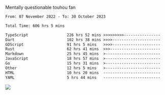 Mentally questionable touhou fan



<!--START_SECTION:waka-->

```txt
From: 07 November 2022 - To: 30 October 2023

Total Time: 606 hrs 5 mins

TypeScript                 226 hrs 52 mins >>>>>>>>>----------------   37.45 %
Dart                       102 hrs 38 mins >>>>---------------------   16.94 %
GDScript                   91 hrs 5 mins   >>>>---------------------   15.04 %
Rust                       62 hrs 41 mins  >>>----------------------   10.35 %
Markdown                   25 hrs 45 mins  >------------------------   04.25 %
JavaScript                 18 hrs 57 mins  >------------------------   03.13 %
Go                         15 hrs 31 mins  >------------------------   02.56 %
Other                      12 hrs 5 mins   >------------------------   02.00 %
HTML                       10 hrs 20 mins  -------------------------   01.71 %
YAML                       5 hrs 44 mins   -------------------------   00.95 %
```

<!--END_SECTION:waka-->

![](https://cdn.discordapp.com/attachments/825577206696771664/1166420405674856468/win.gif?ex=654a6ca7&is=6537f7a7&hm=84f02d38afcaba0d0e8904ff04caaa8c281686a27d5cdea7403e065ad7b47f78&)
